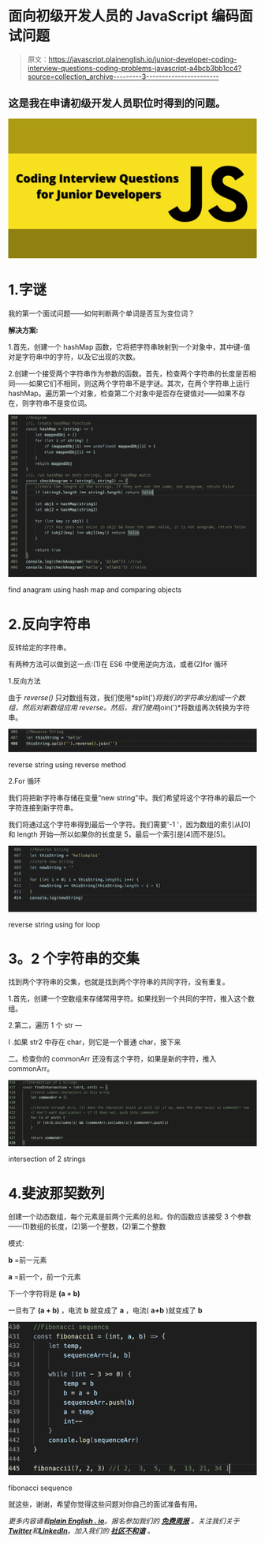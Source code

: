 # 面向初级开发人员的 JavaScript 编码面试问题

> 原文：<https://javascript.plainenglish.io/junior-developer-coding-interview-questions-coding-problems-javascript-a4bcb3bb1cc4?source=collection_archive---------3----------------------->

## 这是我在申请初级开发人员职位时得到的问题。

![](img/62d7e14c8ce1e41604d3dfdc42861aff.png)

# 1.字谜

我的第一个面试问题——如何判断两个单词是否互为变位词？

**解决方案:**

1.首先，创建一个 hashMap 函数，它将把字符串映射到一个对象中，其中键-值对是字符串中的字符，以及它出现的次数。

2.创建一个接受两个字符串作为参数的函数。首先，检查两个字符串的长度是否相同——如果它们不相同，则这两个字符串不是字谜。其次，在两个字符串上运行 hashMap。遍历第一个对象，检查第二个对象中是否存在键值对——如果不存在，则字符串不是变位词。

![](img/db5d2c970d311153b21749abe848d161.png)

find anagram using hash map and comparing objects

# 2.反向字符串

反转给定的字符串。

有两种方法可以做到这一点:(1)在 ES6 中使用逆向方法，或者(2)for 循环

1.反向方法

由于 *reverse()* 只对数组有效，我们使用*split(')*将我们的字符串分割成一个数组，然后对新数组应用 reverse。然后，我们使用*join(')*将数组再次转换为字符串。

![](img/f689e58510ec9eb24493bcd5e4caf085.png)

reverse string using reverse method

2.For 循环

我们将把新字符串存储在变量“new string”中。我们希望将这个字符串的最后一个字符连接到新字符串。

我们将通过这个字符串得到最后一个字符。我们需要'-1 '，因为数组的索引从[0]和 length 开始—所以如果你的长度是 5，最后一个索引是[4]而不是[5]。

![](img/8856bc5bf94eb938443613eba75f4dac.png)

reverse string using for loop

# **3。2 个字符串的交集**

找到两个字符串的交集，也就是找到两个字符串的共同字符，没有重复。

1.首先，创建一个空数组来存储常用字符。如果找到一个共同的字符，推入这个数组。

2.第二，遍历 1 个 str —

I .如果 str2 中存在 char，则它是一个普通 char，接下来

二。检查你的 commonArr 还没有这个字符，如果是新的字符，推入 commonArr。

![](img/29f64232034f6534fd735bacedb9bd31.png)

intersection of 2 strings

# 4.斐波那契数列

创建一个动态数组，每个元素是前两个元素的总和。你的函数应该接受 3 个参数——(1)数组的长度，(2)第一个整数，(2)第二个整数

模式:

**b** =前一元素

**a** =前一个，前一个元素

下一个字符将是 **(a + b)**

一旦有了 **(a + b)** ，电流 **b** 就变成了 **a** ，电流( **a+b** )就变成了 **b**

![](img/b03c8f30332e0208c22f718fe770aed3.png)

fibonacci sequence

就这些，谢谢，希望你觉得这些问题对你自己的面试准备有用。

*更多内容请看*[***plain English . io***](https://plainenglish.io/)*。报名参加我们的* [***免费周报***](http://newsletter.plainenglish.io/) *。关注我们关于*[***Twitter***](https://twitter.com/inPlainEngHQ)*和*[***LinkedIn***](https://www.linkedin.com/company/inplainenglish/)*。加入我们的* [***社区不和谐***](https://discord.gg/GtDtUAvyhW) *。*